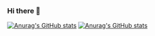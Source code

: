 ### Hi there 👋

[![Anurag's GitHub stats](https://github-readme-stats.vercel.app/api?username=LeeHanJo)](https://github.com/anuraghazra/anuraghazra.github.io)
[![Anurag's GitHub stats](https://github-readme-stats.vercel.app/api?username=LeeHanJo)](https://github.com/anuraghazra/stargazer)
